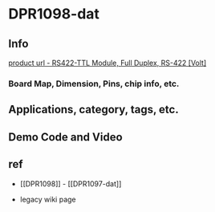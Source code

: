 
# DPR1098-dat

## Info

[product url - RS422-TTL Module, Full Duplex, RS-422 [Volt]](https://www.electrodragon.com/product/rs422-ttl-module-full-duplex-rs-422/)


### Board Map, Dimension, Pins, chip info, etc.



## Applications, category, tags, etc. 

## Demo Code and Video

## ref 

- [[DPR1098]] - [[DPR1097-dat]]

- legacy wiki page 
